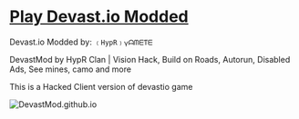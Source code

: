 # <a href="https://devastmod.github.io/" class="button big">Play Devast.io Modded</a>
Devast.io Modded by:
 ```﹙HypR﹚𐍅ᗩᗰᗴƬᗴ```  

DevastMod by HypR Clan  |  Vision Hack, Build on Roads, Autorun, Disabled Ads, See mines, camo and more

This is a Hacked Client version of devastio game

![DevastMod.github.io](https://raw.githubusercontent.com/DevastMod/DevastMod.github.io/main/img/HypR-Modded-Github.png)
